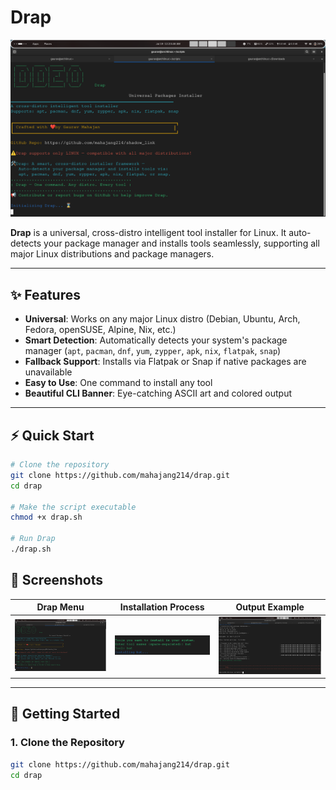 # Drap

![Drap Banner](screenshots/drap_menu.png)

**Drap** is a universal, cross-distro intelligent tool installer for Linux. It auto-detects your package manager and installs tools seamlessly, supporting all major Linux distributions and package managers.

---

## ✨ Features

- **Universal**: Works on any major Linux distro (Debian, Ubuntu, Arch, Fedora, openSUSE, Alpine, Nix, etc.)
- **Smart Detection**: Automatically detects your system's package manager (`apt`, `pacman`, `dnf`, `yum`, `zypper`, `apk`, `nix`, `flatpak`, `snap`)
- **Fallback Support**: Installs via Flatpak or Snap if native packages are unavailable
- **Easy to Use**: One command to install any tool
- **Beautiful CLI Banner**: Eye-catching ASCII art and colored output

---

## ⚡ Quick Start

```sh
# Clone the repository
git clone https://github.com/mahajang214/drap.git
cd drap

# Make the script executable
chmod +x drap.sh

# Run Drap
./drap.sh
```

## 📸 Screenshots

| Drap Menu                          | Installation Process                                  | Output Example                         |
| ---------------------------------- | ----------------------------------------------------- | -------------------------------------- |
| ![Menu](screenshots/drap_menu.png) | ![Install](screenshots/drap_installation_process.png) | ![Output](screenshots/drap_output.png) |

---

## 🚀 Getting Started

### 1. Clone the Repository

```sh
git clone https://github.com/mahajang214/drap.git
cd drap
```
